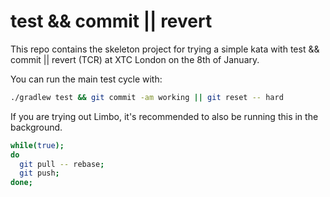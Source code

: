 # test && commit || revert

This repo contains the skeleton project for trying a simple kata with test && commit || revert (TCR) at XTC London on the 8th of January.

You can run the main test cycle with:
```bash
./gradlew test && git commit -am working || git reset -- hard
```

If you are trying out Limbo, it's recommended to also be running this in the background.
```bash
while(true);
do
  git pull -- rebase;
  git push;
done;
```
